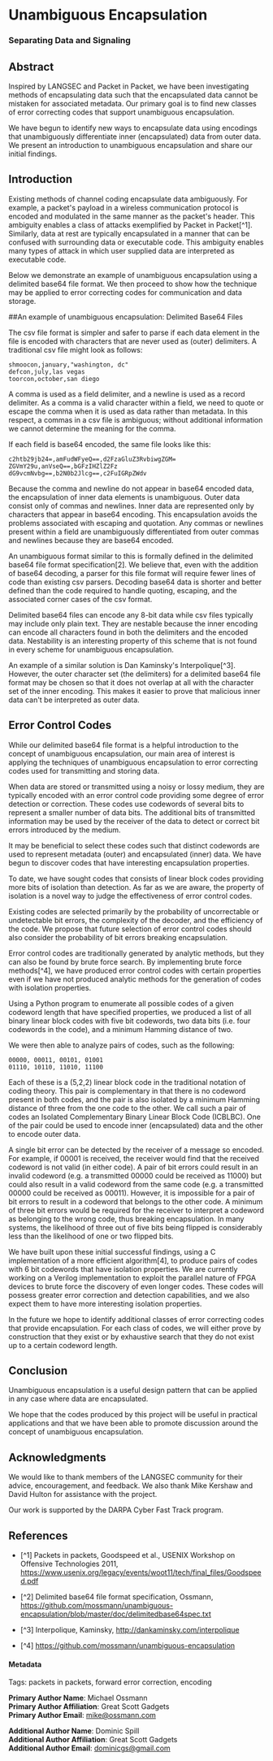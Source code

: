# Unambiguous Encapsulation
### Separating Data and Signaling

## Abstract

Inspired by LANGSEC and Packet in Packet, we have been investigating methods of encapsulating data such that the encapsulated data cannot be mistaken for associated metadata. Our primary goal is to find new classes of error correcting codes that support unambiguous encapsulation.

We have begun to identify new ways to encapsulate data using encodings that unambiguously differentiate inner (encapsulated) data from outer data. We present an introduction to unambiguous encapsulation and share our initial findings.

## Introduction

Existing methods of channel coding encapsulate data ambiguously. For example, a packet's payload in a wireless communication protocol is encoded and modulated in the same manner as the packet's header. This ambiguity enables a class of attacks exemplified by Packet in Packet[^1]. Similarly, data at rest are typically encapsulated in a manner that can be confused with surrounding data or executable code. This ambiguity enables many types of attack in which user supplied data are interpreted as executable code.

Below we demonstrate an example of unambiguous encapsulation using a delimited base64 file format. We then proceed to show how the technique may be applied to error correcting codes for communication and data storage.


##An example of unambiguous encapsulation: Delimited Base64 Files

The csv file format is simpler and safer to parse if each data element in the file is encoded with characters that are never used as (outer) delimiters. A traditional csv file might look as follows:

	shmoocon,january,"washington, dc"
	defcon,july,las vegas
	toorcon,october,san diego

A comma is used as a field delimiter, and a newline is used as a record delimiter. As a comma is a valid character within a field, we need to quote or escape the comma when it is used as data rather than metadata. In this respect, a commas in a csv file is ambiguous; without additional information we cannot determine the meaning for the comma.

If each field is base64 encoded, the same file looks like this:

	c2htb29jb24=,amFudWFyeQ==,d2FzaGluZ3RvbiwgZGM=
	ZGVmY29u,anVseQ==,bGFzIHZlZ2Fz
	dG9vcmNvbg==,b2N0b2Jlcg==,c2FuIGRpZWdv

Because the comma and newline do not appear in base64 encoded data, the encapsulation of inner data elements is unambiguous. Outer data consist only of commas and newlines. Inner data are represented only by characters that appear in base64 encoding. This encapsulation avoids the problems associated with escaping and quotation. Any commas or newlines present within a field are unambiguously differentiated from outer commas and newlines because they are base64 encoded.

An unambiguous format similar to this is formally defined in the delimited base64 file format specification[2]. We believe that, even with the addition of base64 decoding, a parser for this file format will require fewer lines of code than existing csv parsers. Decoding base64 data is shorter and better defined than the code required to handle quoting, escaping, and the associated corner cases of the csv format.

Delimited base64 files can encode any 8-bit data while csv files typically may include only plain text. They are nestable because the inner encoding can encode all characters found in both the delimiters and the encoded data. Nestability is an interesting property of this scheme that is not found in every scheme for unambiguous encapsulation.

An example of a similar solution is Dan Kaminsky's Interpolique[^3]. However, the outer character set (the delimiters) for a delimited base64 file format may be chosen so that it does not overlap at all with the character set of the inner encoding. This makes it easier to prove that malicious inner data can't be interpreted as outer data.


## Error Control Codes


While our delimited base64 file format is a helpful introduction to the concept of unambiguous encapsulation, our main area of interest is applying the techniques of unambiguous encapsulation to error correcting codes used for transmitting and storing data.

When data are stored or transmitted using a noisy or lossy medium, they are typically encoded with an error control code providing some degree of error detection or correction. These codes use codewords of several bits to represent a smaller number of data bits. The additional bits of transmitted information may be used by the receiver of the data to detect or correct bit errors introduced by the medium.

It may be beneficial to select these codes such that distinct codewords are used to represent metadata (outer) and encapsulated (inner) data. We have begun to discover codes that have interesting encapsulation properties.

To date, we have sought codes that consists of linear block codes providing more bits of isolation than detection. As far as we are aware, the property of isolation is a novel way to judge the effectiveness of error control codes.

Existing codes are selected primarily by the probability of uncorrectable or undetectable bit errors, the complexity of the decoder, and the efficiency of the code. We propose that future selection of error control codes should also consider the probability of bit errors breaking encapsulation.

Error control codes are traditionally generated by analytic methods, but they can also be found by brute force search. By implementing brute force methods[^4], we have produced error control codes with certain properties even if we have not produced analytic methods for the generation of codes with isolation properties.

Using a Python program to enumerate all possible codes of a given codeword length that have specified properties, we produced a list of all binary linear
block codes with five bit codewords, two data bits (i.e. four codewords in the
code), and a minimum Hamming distance of two.

We were then able to analyze pairs of codes, such as the following:

	00000, 00011, 00101, 01001
	01110, 10110, 11010, 11100

Each of these is a (5,2,2) linear block code in the traditional notation of
coding theory. This pair is complementary in that there is no codeword present
in both codes, and the pair is also isolated by a minimum Hamming distance of
three from the one code to the other. We call such a pair of codes an Isolated
Complementary Binary Linear Block Code (ICBLBC). One of the pair could be used
to encode inner (encapsulated) data and the other to encode outer data.

A single bit error can be detected by the receiver of a message so
encoded. For example, if 00001 is received, the receiver would find that the
received codeword is not valid (in either code). A pair of bit errors could
result in an invalid codeword (e.g. a transmitted 00000 could be received as
11000) but could also result in a valid codeword from the same code (e.g. a
transmitted 00000 could be received as 00011). However, it is impossible for a
pair of bit errors to result in a codeword that belongs to the other code. A
minimum of three bit errors would be required for the receiver to interpret a
codeword as belonging to the wrong code, thus breaking encapsulation. In many
systems, the likelihood of three out of five bits being flipped is considerably
less than the likelihood of one or two flipped bits.

We have built upon these initial successful findings, using a C implementation
of a more efficient algorithm[4], to produce pairs of codes with 6 bit codewords
that have isolation properties. We are currently working on a Verilog
implementation to exploit the parallel nature of FPGA devices to brute force the
discovery of even longer codes. These codes will possess greater error
correction and detection capabilities, and we also expect them to have more
interesting isolation properties.

In the future we hope to identify additional classes of error correcting codes
that provide encapsulation. For each class of codes, we will either prove by
construction that they exist or by exhaustive search that they do not exist up
to a certain codeword length.

Conclusion
----------
Unambiguous encapsulation is a useful design pattern that can be applied in any
case where data are encapsulated.

We hope that the codes produced by this project will be useful in practical
applications and that we have been able to promote discussion around the
concept of unambiguous encapsulation.

Acknowledgments
---------------

We would like to thank members of the LANGSEC community for their advice,
encouragement, and feedback. We also thank Mike Kershaw and David Hulton for
assistance with the project.

Our work is supported by the DARPA Cyber Fast Track program.


## References

* [^1] Packets in packets, Goodspeed et al., USENIX Workshop on Offensive Technologies 2011,
https://www.usenix.org/legacy/events/woot11/tech/final_files/Goodspeed.pdf

* [^2] Delimited base64 file format specification, Ossmann,
https://github.com/mossmann/unambiguous-encapsulation/blob/master/doc/delimitedbase64spec.txt

* [^3] Interpolique, Kaminsky, http://dankaminsky.com/interpolique

* [^4] https://github.com/mossmann/unambiguous-encapsulation

#### Metadata

Tags: packets in packets, forward error correction, encoding

**Primary Author Name**: Michael Ossmann  
**Primary Author Affiliation**: Great Scott Gadgets  
**Primary Author Email**: mike@ossmann.com  

**Additional Author Name**: Dominic Spill  
**Additional Author Affiliation**: Great Scott Gadgets  
**Additional Author Email**: dominicgs@gmail.com